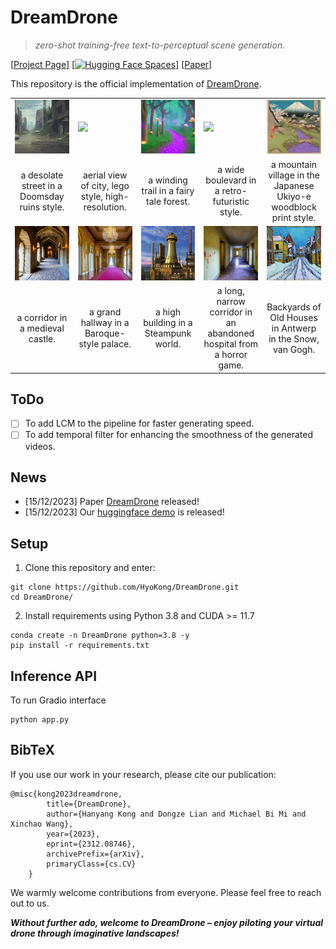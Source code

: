 # DreamDrone

> *zero-shot training-free text-to-perceptual scene generation.*

[[Project Page](https://hyokong.github.io/dreamdrone-page/)] [[![Hugging Face Spaces](https://img.shields.io/badge/%F0%9F%A4%97%20Gradio%20Demo-Huggingface-orange)](https://huggingface.co/spaces/imsuperkong/dreamdrone)] [[Paper](https://arxiv.org/abs/2312.08746)]

<!-- <iframe width="560" height="315" src="figs/project-page.mp4" frameborder="0" allow="accelerometer; autoplay; encrypted-media; gyroscope; picture-in-picture" allowfullscreen></iframe> -->

<!-- <img src="./figs/fig1-long.png" alt="teaser_image" width="80%"/> -->

<!-- <img src="./figs/gradio-page.png" alt="gradio_image" width="100%"/> -->
This repository is the official implementation of [DreamDrone](https://arxiv.org/abs/2312.08746).


<!-- **[](https://arxiv.org/abs/2312.08746)**
</br>
[Hanyang Kong](https://hyokong.github.io/),
[Dongze Lian](https://dongzelian.com), 
Michael Bi Mi, 
[Xinchao Wang](https://sites.google.com/site/sitexinchaowang/)
</br> -->

<table class="center">
<tr>
  <td><img src="figs/Doomsday.gif" raw=true></td>
  <td><img src="figs/lego.gif"></td>
  <td><img src="figs/fairy-tale-forest.gif"></td>              
  <td><img src="figs/wide-boulevard.gif"></td>
  <td><img src="figs/Japanese.gif"></td>
</tr>
<tr>
  <td width=20% align="center">a desolate street in a Doomsday ruins style.</td>
  <td width=20% align="center">aerial view of city, lego style, high-resolution.</td>
  <td width=20% align="center">a winding trail in a fairy tale forest.</td>
  <td width=20% align="center">a wide boulevard in a retro-futuristic style.</td>
  <td width=20% align="center">a mountain village in the Japanese Ukiyo-e woodblock print style.</td>
</tr>


<tr>
  <td><img src="figs/castle.gif" raw=true></td>
  <td><img src="figs/Baroque.gif"></td>
  <td><img src="figs/Steampunk.gif"></td>              
  <td><img src="figs/hospital.gif"></td>
  <td><img src="figs/Backyards.gif"></td>
</tr>
<tr>
  <td width=20% align="center">a corridor in a medieval castle.</td>
  <td width=20% align="center">a grand hallway in a Baroque-style palace.</td>
  <td width=20% align="center">a high building in a Steampunk world.</td>
  <td width=20% align="center">a long, narrow corridor in an abandoned hospital from a horror game.</td>
  <td width=20% align="center">Backyards of Old Houses in Antwerp in the Snow, van Gogh.</td>
</tr>
</table>

## ToDo

- [ ] To add LCM to the pipeline for faster generating speed.
- [ ] To add temporal filter for enhancing the smoothness of the generated videos.

## News

* [15/12/2023] Paper [DreamDrone](https://arxiv.org/abs/2312.08746) released!
* [15/12/2023] Our [huggingface demo](https://huggingface.co/spaces/PAIR/Text2Video-Zero) is released!

## Setup

1. Clone this repository and enter:

``` shell
git clone https://github.com/HyoKong/DreamDrone.git
cd DreamDrone/
```
2. Install requirements using Python 3.8 and CUDA >= 11.7
``` shell
conda create -n DreamDrone python=3.8 -y
pip install -r requirements.txt
```

## Inference API


To run Gradio interface

``` shell
python app.py
```

## BibTeX
If you use our work in your research, please cite our publication:
```
@misc{kong2023dreamdrone,
        title={DreamDrone}, 
        author={Hanyang Kong and Dongze Lian and Michael Bi Mi and Xinchao Wang},
        year={2023},
        eprint={2312.08746},
        archivePrefix={arXiv},
        primaryClass={cs.CV}
    }
```

We warmly welcome contributions from everyone. Please feel free to reach out to us.

***Without further ado, welcome to DreamDrone – enjoy piloting your virtual drone through imaginative landscapes!***




